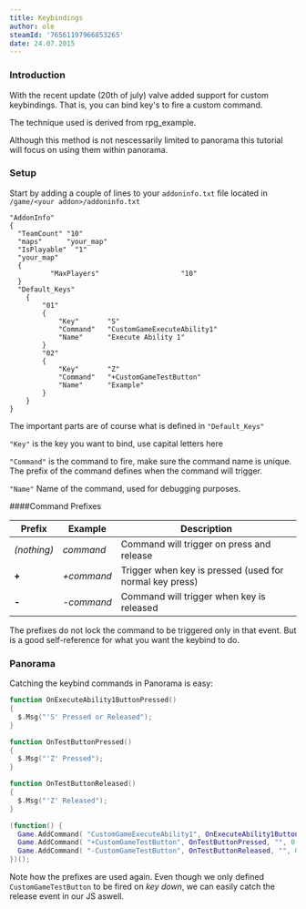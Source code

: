 ```yaml
---
title: Keybindings
author: ole
steamId: '76561197966853265'
date: 24.07.2015
---
```


### Introduction

With the recent update (20th of july) valve added support for custom keybindings. That is, you can bind key's to fire a custom command.

The technique used is derived from rpg_example.

Although this method is not nescessarily limited to panorama this tutorial will focus on using them within panorama.

### Setup
Start by adding a couple of lines to your `addoninfo.txt` file located in `/game/<your addon>/addoninfo.txt`

```
"AddonInfo"
{
  "TeamCount" "10"
  "maps"      "your_map"
  "IsPlayable"  "1"
  "your_map"
  {
          "MaxPlayers"                    "10"
  }
  "Default_Keys"
    {
        "01"
        {
            "Key"       "S"
            "Command"   "CustomGameExecuteAbility1"
            "Name"      "Execute Ability 1"
        }
        "02"
        {
            "Key"       "Z"
            "Command"   "+CustomGameTestButton"
            "Name"      "Example"
        }
    }
}
```

The important parts are of course what is defined in `"Default_Keys"`

`"Key"`
is the key you want to bind, use capital letters here

`"Command"`
is the command to fire, make sure the command name is unique.  
The prefix of the command defines when the command will trigger.

`"Name"`
Name of the command, used for debugging purposes.

####Command Prefixes

| Prefix        | Example    | Description                                             |
| ------------- |------------|---------------------------------------------------------|
| *(nothing)*   | *command*  | Command will trigger on press and release               |
| **+**         | *+command* | Trigger when key is pressed (used for normal key press) |
| **-**         | *-command* | Command will trigger when key is released               |

The prefixes do not lock the command to be triggered only in that event. But is a good self-reference for what you want the keybind to do.

### Panorama
Catching the keybind commands in Panorama is easy:

```lua
function OnExecuteAbility1ButtonPressed()
{
  $.Msg("'S' Pressed or Released");
}

function OnTestButtonPressed()
{
  $.Msg("'Z' Pressed");
}

function OnTestButtonReleased()
{
  $.Msg("'Z' Released");
}

(function() {
  Game.AddCommand( "CustomGameExecuteAbility1", OnExecuteAbility1ButtonPressed, "", 0 );
  Game.AddCommand( "+CustomGameTestButton", OnTestButtonPressed, "", 0 );
  Game.AddCommand( "-CustomGameTestButton", OnTestButtonReleased, "", 0 );
})();
```

Note how the prefixes are used again. Even though we only defined `CustomGameTestButton` to be fired on *key down*, we can easily catch the release event in our JS aswell.
